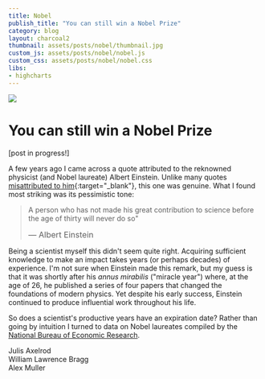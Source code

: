 ```yaml
---
title: Nobel
publish_title: "You can still win a Nobel Prize"
category: blog
layout: charcoal2
thumbnail: assets/posts/nobel/thumbnail.jpg
custom_js: assets/posts/nobel/nobel.js
custom_css: assets/posts/nobel/nobel.css
libs:
- highcharts
---
```


<img class="banner" src="{{site.baseurl}}/assets/posts/nobel/medal_banner.jpg">

You can still win a Nobel Prize
==

[post in progress!] 

A few years ago I came across a quote attributed to the reknowned physicist (and Nobel laureate) Albert Einstein. Unlike many quotes [misattributed to him](https://en.wikiquote.org/wiki/Albert_Einstein#Misattributed){:target="_blank"}, this one was genuine. What I found most striking was its pessimistic tone: 

> A person who has not made his great contribution to science before the age of thirty will never do so" 
> 
> <span style="font-size: 1rem">&mdash; Albert Einstein</span>

Being a scientist myself this didn't seem quite right. Acquiring sufficient knowledge to make an impact takes years (or perhaps decades) of experience. I'm not sure when Einstein made this remark, but my guess is that it was shortly after his _annus mirabilis_ ("miracle year") where, at the age of 26, he published a series of four papers that changed the foundations of modern physics. Yet despite his early success, Einstein continued to produce influential work throughout his life.

So does a scientist's productive years have an expiration date? Rather than going by intuition I turned to data on Nobel laureates compiled by the [National Bureau of Economic Research](http://www.pnas.org/content/108/47/18910).

<div id="container1"></div>
Julis Axelrod
<br/>
<div id="container2"></div>
William Lawrence Bragg
<br/>
<div id="container3"></div>
Alex Muller